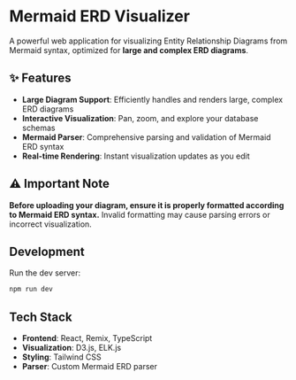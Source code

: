 # Mermaid ERD Visualizer

A powerful web application for visualizing Entity Relationship Diagrams from Mermaid syntax, optimized for **large and complex ERD diagrams**.

## ✨ Features

- **Large Diagram Support**: Efficiently handles and renders large, complex ERD diagrams
- **Interactive Visualization**: Pan, zoom, and explore your database schemas
- **Mermaid Parser**: Comprehensive parsing and validation of Mermaid ERD syntax
- **Real-time Rendering**: Instant visualization updates as you edit

## ⚠️ Important Note

**Before uploading your diagram, ensure it is properly formatted according to Mermaid ERD syntax.** Invalid formatting may cause parsing errors or incorrect visualization.

## Development

Run the dev server:

```sh
npm run dev
```

## Tech Stack

- **Frontend**: React, Remix, TypeScript
- **Visualization**: D3.js, ELK.js
- **Styling**: Tailwind CSS
- **Parser**: Custom Mermaid ERD parser
